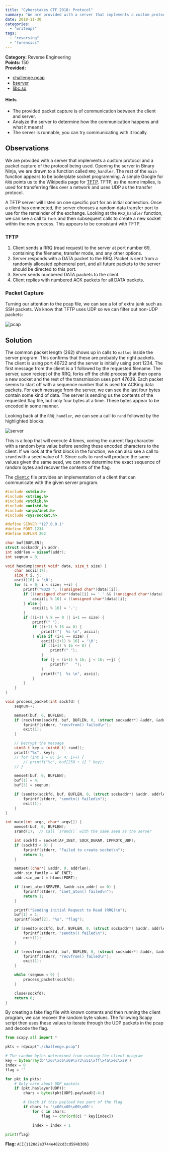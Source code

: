 ```yaml
---
title: "Cyberstakes CTF 2018: Protocol"
summary: "We are provided with a server that implements a custom protocol and a packet capture of the protocol being used."
date: 2018-11-30
categories:
  - "writeups"
tags:
  - "reversing"
  - "forensics"
---
```


**Category:** Reverse Engineering  
**Points:** 150  
**Provided:**  

- [challenge.pcap](https://github.com/starfleetcadet75/writeups/raw/master/2018-Cyberstakes/Protocol/challenge.pcap)
- [bserver](https://github.com/starfleetcadet75/writeups/raw/master/2018-Cyberstakes/Protocol/bserver)
- [libc.so](https://github.com/starfleetcadet75/writeups/raw/master/2018-Cyberstakes/Protocol/libc.so)

#### Hints

- The provided packet capture is of communication between the client and server.
- Analyze the server to determine how the communication happens and what it means!
- The server is runnable, you can try communicating with it locally.

## Observations

We are provided with a server that implements a custom protocol and a packet capture of the protocol being used.
Opening the server in Binary Ninja, we are drawn to a function called `RRQ_handler`. The rest of the `main` function appears to be boilerplate socket programming.
A simple Google for `RRQ` points us to the Wikipedia page for [TFTP](https://en.wikipedia.org/wiki/Trivial_File_Transfer_Protocol).
TFTP, as the name implies, is used for transferring files over a network and uses UDP as the transfer protocol.

A TFTP server will listen on one specific port for an initial connection.
Once a client has connected, the server chooses a random data transfer port to use for the remainder of the exchange.
Looking at the `RRQ_handler` function, we can see a call to `fork` and then subsequent calls to create a new socket within the new process.
This appears to be consistant with TFTP.

### TFTP

1. Client sends a RRQ (read request) to the server at port number 69, containing the filename, transfer mode, and any other options.
2. Server responds with a DATA packet to the RRQ. Packet is sent from a randomly allocated ephemeral port, and all future packets to the server should be directed to this port.
3. Server sends numbered DATA packets to the client.
4. Client replies with numbered ACK packets for all DATA packets.

### Packet Capture

Turning our attention to the pcap file, we can see a lot of extra junk such as SSH packets.
We know that TFTP uses UDP so we can filter out non-UDP packets:

![pcap](https://raw.githubusercontent.com/starfleetcadet75/writeups/master/2018-Cyberstakes/Protocol/wireshark.PNG)

## Solution

The common packet length (262) shows up in calls to `malloc` inside the server program. This confirms that these are probably the right packets.
The client is using port 46722 and the server is initially using port 1234. The first message from the client is a 1 followed by the requested filename.
The server, upon reciept of the RRQ, forks off the child process that then opens a new socket and the rest of the transmission uses port 47639.
Each packet seems to start off with a sequence number that is used for ACKing data packets.
For each message from the server, we can see the last four bytes contain some kind of data. The server is sending us the contents of the requested flag file, but only four bytes at a time. These bytes appear to be encoded in some manner.

Looking back at the `RRQ_handler`, we can see a call to `rand` followed by the highlighted blocks:

![server](https://raw.githubusercontent.com/starfleetcadet75/writeups/master/2018-Cyberstakes/Protocol/binja.PNG)

This is a loop that will execute 4 times, xoring the current flag character with a random byte value before sending these encoded characters to the client.
If we look at the first block in the function, we can also see a call to `srand` with a seed value of 1. Since calls to `rand` will produce the same values given the same seed, we can now determine the exact sequence of random bytes and recover the contents of the flag.

The [client.c](https://github.com/starfleetcadet75/writeups/raw/master/2018-Cyberstakes/Protocol/client.c) file provides an implementation of a client that can communicate with the given server program.

```c
#include <stdio.h>
#include <string.h>
#include <stdlib.h>
#include <unistd.h>
#include <arpa/inet.h>
#include <sys/socket.h>

#define SERVER "127.0.0.1"
#define PORT 1234
#define BUFLEN 262

char buf[BUFLEN];
struct sockaddr_in addr;
int addrlen = sizeof(addr);
int seqnum = 0;

void hexdump(const void* data, size_t size) {
    char ascii[17];
    size_t i, j;
    ascii[16] = '\0';
    for (i = 0; i < size; ++i) {
        printf("%02X ", ((unsigned char*)data)[i]);
        if (((unsigned char*)data)[i] >= ' ' && ((unsigned char*)data)[i] <= '~') {
            ascii[i % 16] = ((unsigned char*)data)[i];
        } else {
            ascii[i % 16] = '.';
        }
        if ((i+1) % 8 == 0 || i+1 == size) {
            printf(" ");
            if ((i+1) % 16 == 0) {
                printf("|  %s \n", ascii);
            } else if (i+1 == size) {
                ascii[(i+1) % 16] = '\0';
                if ((i+1) % 16 <= 8) {
                    printf(" ");
                }
                for (j = (i+1) % 16; j < 16; ++j) {
                    printf("   ");
                }
                printf("|  %s \n", ascii);
            }
        }
    }
}

void process_packet(int sockfd) {
    seqnum++;

    memset(buf, 0, BUFLEN);
    if (recvfrom(sockfd, buf, BUFLEN, 0, (struct sockaddr*) &addr, &addrlen) < 0) {
        fprintf(stderr, "recvfrom() failed\n");
        exit(1);
    }

    // Decrypt the message
    uint8_t key = (uint8_t) rand();
    printf("%x", key);
    // for (int i = 0; i< 4; i++) {
        // printf("%c", buf[258 + i] ^ key);
    // }

    memset(buf, 0, BUFLEN);
    buf[1] = 4;
    buf[3] = seqnum;

    if (sendto(sockfd, buf, BUFLEN, 0, (struct sockaddr*) &addr, addrlen) < 0) {
        fprintf(stderr, "sendto() failed\n");
        exit(1);
    }
}

int main(int argc, char* argv[]) {
    memset(buf, 0, BUFLEN);
    srand(1);  // Call `srand()` with the same seed as the server

    int sockfd = socket(AF_INET, SOCK_DGRAM, IPPROTO_UDP);
    if (sockfd < 0) {
        fprintf(stderr, "Failed to create socket\n");
        return 1;
    }

    memset((char*) &addr, 0, addrlen);
    addr.sin_family = AF_INET;
    addr.sin_port = htons(PORT);

    if (inet_aton(SERVER, &addr.sin_addr) == 0) {
        fprintf(stderr, "inet_aton() failed\n");
        return 1;
    }

    printf("Sending initial Request to Read (RRQ)\n");
    buf[1] = 1;
    sprintf(&buf[2], "%s", "flag");

    if (sendto(sockfd, buf, BUFLEN, 0, (struct sockaddr*) &addr, addrlen) < 0) {
        fprintf(stderr, "sendto() failed\n");
        exit(1);
    }

    if (recvfrom(sockfd, buf, BUFLEN, 0, (struct sockaddr*) &addr, &addrlen) < 0) {
        fprintf(stderr, "recvfrom() failed\n");
        exit(1);
    }

    while (seqnum < 9) {
        process_packet(sockfd);
    }

    close(sockfd);
    return 0;
}
```

By creating a fake flag file with known contents and then running the client program, we can recover the random byte values.
The following Scapy script then uses these values to iterate through the UDP packets in the pcap and decode the flag.

```python
from scapy.all import *

pkts = rdpcap("./challenge.pcap")

# The random bytes determined from running the client program
key = bytearray(b'\x67\xc6\x69\x73\x51\xff\x4a\xec\x29')
index = 0
flag = ''

for pkt in pkts:
    # Only care about UDP packets
    if (pkt.haslayer(UDP)):
        chars = bytes(pkt[UDP].payload)[-4:]

        # Check if this payload has part of the flag
        if chars != '\x00\x00\x00\x00':
            for c in chars:
                flag += chr(ord(c) ^ key[index])

            index = index + 1

print(flag)
```

**Flag:** `ACI{1128d2e3744e402cd3cd594b30b}`
